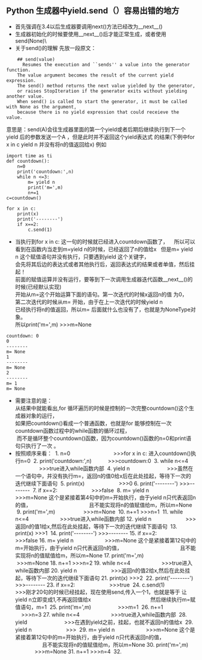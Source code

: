 ## Python 生成器中yield.send（）容易出错的地方
* 首先强调在3.4以后生成器要调用next()方法已经改为__next__()
* 生成器初始化的时候要使用__next__()后才能正常生成，或者使用send(None)\
* 关于send()的理解
  先放一段原文：
```
    ## send(value)
      Resumes the execution and ``sends'' a value into the generator function. 
    The value argument becomes the result of the current yield expression. 
    The send() method returns the next value yielded by the generator, 
    or raises StopIteration if the generator exits without yielding another value. 
    When send() is called to start the generator, it must be called with None as the argument, 
    because there is no yield expression that could receieve the value.
```
  意思是：send(A)会往生成器里面的第一个yield或者后期后继续执行到下一个yield 后的参数发送一个A ，但是此时并不返回这个yield表达式
  的结果(下例中for x in c   yield n 并没有将n的值返回给x)
  例如
```
import time as ti
def countdown():
    n=0
    print('countdown:',n)
    while n <=3:
    	m= yield n
    	print('m=',m)
    	n+=1
c=countdown()

for x in c:     
 	print(x)     
 	print('--------')
 	if x==2:
 		c.send(1)
```
* 当执行到for x in c: 这一句的时候就已经进入countdown函数了，   
  所以可以看到在函数内当走到m=yield n的时候，已经返回了n的值给x  
  但是m= yield n 这个赋值语句并没有执行，只要遇到yield 这个关键字，  
  会先将其后边的表达式或者其他执行后，返回表达式的结果或者单值，然后挂起！  
  前面的赋值运算并没有运行，要等到下一次调用生成器迭代函数__next__()的时候(已经默认实现)  
  开始从m=这个开始运算下面的语句。第一次迭代的时候x返回n的值 为0，  
  第二次迭代的时候从m= 开始，由于在上一次迭代的时候yield n  
  已经执行将n的值返回，所以m= 后面就什么也没有了，也就是为NoneType对象。  
  所以print('m=',m)  >>>m=None
```
countdown: 0
0
--------
m= None
1
--------
m= None
2
--------
m= 1
m= None
```
* 需要注意的是：   
  从结果中就能看出,for 循环遍历的时候是控制的一次完整countdown()这个生成器对象的运行，  
  如果把countdown()看成一个普通函数，也就是for 能够控制在一次countdown函数过程中的while函数的循环过程，  
  而不是循环整个countdown()函数，因为countdown()函数的n=0和print语句只执行了一次 。
* 按照顺序来看：
  1. n=0                             >>>for x in c: 进入countdown()执行n=0
  2. print('countdown:',n)           >>>countdown:0
  3. while n<=4                      >>>true进入while函数内部
  4. yield n                         >>>虽然在一个语句中，并没有执行m=，返回n的值0给x后在此处挂起，等待下一次的迭代继续下面语句
  5. print(x)                        >>>0
  6. print('--------')               >>>--------
  7. if x==2:                        >>>false
  8. m= yield n                      >>>m=None 这个是紧接着第4句中的m=开始执行，由于yield n只代表返回n的值，
                                        且不能实现将n的值赋值给m，所以m=None
  
  9. print('m=',m)                   >>>m=None
  10. n+=1                           >>>n=1
  11. while n<=4                     >>>true进入while函数内部
  12. yield n                        >>>返回n的值1给x,然后在此处挂起，等待下一次的迭代继续下面语句
  13. print(x)                       >>>1
  14. print('--------')              >>>--------
  15. if x==2:                       >>>false
  16. m= yield n                     >>>m=None 这个是紧接着第12句中的m=开始执行，由于yield n只代表返回n的值，
                                        且不能实现将n的值赋值给m，所以m=None
  17. print('m=',m)                  >>>m=None
  18. n+=1                           >>>n=2
  19. while n<=4                     >>>true进入while函数内部
  20. yield n                        >>>返回n的值2给x,然后在此处挂起，等待下一次的迭代继续下面语句
  21. print(x)                       >>>2
  22. print('--------')              >>>--------
  23. if x==2:                       >>>true
  24. c.send(1)                      >>>刚才20句的时候已经挂起，现在使用send,传入一个1，也就是等于 让yield n立即变成1,不再返回值给x
                                        然后继续执行m=赋值语句，m=1
  25. print('m=',m)                  >>>m=1
  26. n+=1                           >>>n=3
  27. while n<=4                     >>>true进入while函数内部
  28. yield                          >>>在遇到yield之前，挂起，也就不返回n的值给x
  29. yield n                        >>>
  29. m= yield n                     >>>m=None 这个是紧接着第12句中的m=开始执行，由于yield n只代表返回n的值，
                                        且不能实现将n的值赋值给m，所以m=None
  30. print('m=',m)                  >>>m=None
  31. n+=1                           >>>n=4
  32. 
